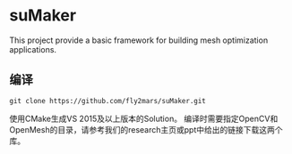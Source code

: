 # suMaker
This project provide a basic framework for building mesh optimization applications.

## 编译

```
git clone https://github.com/fly2mars/suMaker.git
```

使用CMake生成VS 2015及以上版本的Solution。
编译时需要指定OpenCV和OpenMesh的目录，请参考我们的research主页或ppt中给出的链接下载这两个库。
